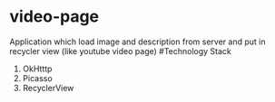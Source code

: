 # video-page
Application which load image and description from server and put in recycler view (like youtube video page)
#Technology Stack
1) OkHtttp
2) Picasso
3) RecyclerView
